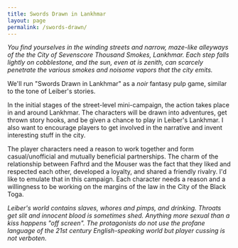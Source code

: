 ```yaml
---
title: Swords Drawn in Lankhmar
layout: page
permalink: /swords-drawn/
---
```



*You find yourselves in the winding streets and narrow, maze-like alleyways of the the City of Sevenscore Thousand Smokes, Lankhmar. Each step falls lightly on cobblestone, and the sun, even at is zenith, can scarcely penetrate the various smokes and noisome vapors that the city emits.*

We'll run "Swords Drawn in Lankhmar" as a *noir* fantasy pulp game, similar to the tone of Leiber's stories. 

In the initial stages of the street-level mini-campaign, the action takes place in and around Lankhmar. The characters will be drawn into adventures, get thrown story hooks, and be given a chance to play in Leiber's Lankhmar. I also want to encourage players to get involved in the narrative and invent interesting stuff in the city.
 
The player characters need a reason to work together and form casual/unofficial and mutually beneficial partnerships. The charm of the relationship between Fafhrd and the Mouser was the fact that they liked and respected each other, developed a loyalty, and shared a friendly rivalry. I'd like to emulate that in this campaign. Each character needs a reason and a willingness to be working on the margins of the law in the City of the Black Toga.

*Leiber's world contains slaves, whores and pimps, and drinking. Throats get slit and innocent blood is sometimes shed. Anything more sexual than a kiss happens "off screen". The protagonists do not use the profane language of the 21st century English-speaking world but player cussing is not verboten.*
